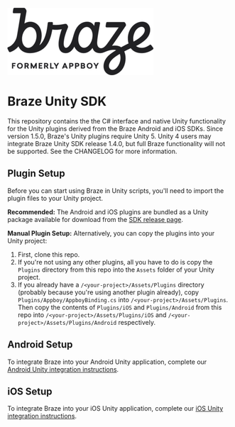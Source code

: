 ![Braze Logo](https://github.com/Appboy/appboy-unity-sdk/blob/master/braze-logo.png)

Braze Unity SDK
==========

This repository contains the the C# interface and native Unity functionality for the Unity plugins derived from the Braze Android and iOS SDKs. Since version 1.5.0, Braze's Unity plugins require Unity 5. Unity 4 users may integrate Braze Unity SDK release 1.4.0, but full Braze functionality will not be supported. See the CHANGELOG for more information.

## Plugin Setup

Before you can start using Braze in Unity scripts, you'll need to import the plugin files to your Unity project.

**Recommended:** The Android and iOS plugins are bundled as a Unity package available for download from the [SDK release page][1].

**Manual Plugin Setup:** Alternatively, you can copy the plugins into your Unity project:
  1. First, clone this repo.
  2. If you're not using any other plugins, all you have to do is copy the `Plugins` directory from this repo into the `Assets` folder of your Unity project.
  3. If you already have a `/<your-project>/Assets/Plugins` directory (probably because you're using another plugin already), copy `Plugins/Appboy/AppboyBinding.cs` into `/<your-project>/Assets/Plugins`. Then copy the contents of `Plugins/iOS` and `Plugins/Android` from this repo into `/<your-project>/Assets/Plugins/iOS` and `/<your-project>/Assets/Plugins/Android` respectively.

## Android Setup

To integrate Braze into your Android Unity application, complete our [Android Unity integration instructions][3].

## iOS Setup

To integrate Braze into your iOS Unity application, complete our [iOS Unity integration instructions][2].

[1]: https://github.com/Appboy/appboy-unity-sdk/releases
[2]: https://www.braze.com/documentation/Unity/iOS/
[3]: https://documentation.braze.com/SDK_Integration/Unity/Android